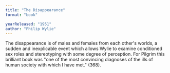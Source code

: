 ```yaml
---
title: "The Disappearance"
format: "book"

yearReleased: "1951"
author: "Philip Wylie"
---
```

The disappearance is of males and females from each other's worlds, a sudden and inexplicable event which allows Wylie to examine conditioned sex roles and stereotyping with some degree of perception. For Pilgrim this brilliant book was  "one of the most convincing diagnoses of the ills of human society with which I have met." (368).
 